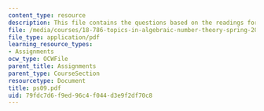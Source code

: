 ```yaml
---
content_type: resource
description: This file contains the questions based on the readings for the course.
file: /media/courses/18-786-topics-in-algebraic-number-theory-spring-2006/79fdc7d6f9ed96c4f044d3e9f2df70c8_ps09.pdf
file_type: application/pdf
learning_resource_types:
- Assignments
ocw_type: OCWFile
parent_title: Assignments
parent_type: CourseSection
resourcetype: Document
title: ps09.pdf
uid: 79fdc7d6-f9ed-96c4-f044-d3e9f2df70c8
---
```


